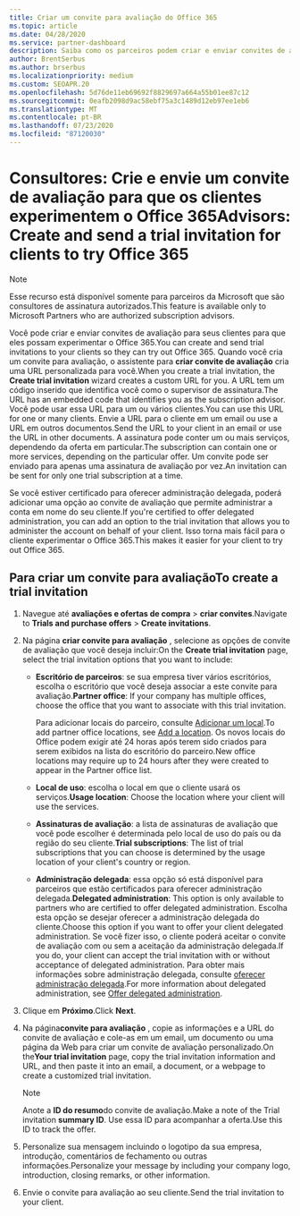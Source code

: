 ```yaml
---
title: Criar um convite para avaliação do Office 365
ms.topic: article
ms.date: 04/28/2020
ms.service: partner-dashboard
description: Saiba como os parceiros podem criar e enviar convites de avaliação para seus clientes para experimentar o Office 365. Os parceiros são um consultor autorizado de assinatura.
author: BrentSerbus
ms.author: brserbus
ms.localizationpriority: medium
ms.custom: SEOAPR.20
ms.openlocfilehash: 5d76de11eb69692f8829697a664a55b01ee87c12
ms.sourcegitcommit: 0eafb2098d9ac58ebf75a3c1489d12eb97ee1eb6
ms.translationtype: MT
ms.contentlocale: pt-BR
ms.lasthandoff: 07/23/2020
ms.locfileid: "87120030"
---
```

# <a name="advisors-create-and-send-a-trial-invitation-for-clients-to-try-office-365"></a><span data-ttu-id="777e4-104">Consultores: Crie e envie um convite de avaliação para que os clientes experimentem o Office 365</span><span class="sxs-lookup"><span data-stu-id="777e4-104">Advisors: Create and send a trial invitation for clients to try Office 365</span></span>

> [!NOTE]
> <span data-ttu-id="777e4-105">Esse recurso está disponível somente para parceiros da Microsoft que são consultores de assinatura autorizados.</span><span class="sxs-lookup"><span data-stu-id="777e4-105">This feature is available only to Microsoft Partners who are authorized subscription advisors.</span></span>

<span data-ttu-id="777e4-106">Você pode criar e enviar convites de avaliação para seus clientes para que eles possam experimentar o Office 365.</span><span class="sxs-lookup"><span data-stu-id="777e4-106">You can create and send trial invitations to your clients so they can try out Office 365.</span></span> <span data-ttu-id="777e4-107">Quando você cria um convite para avaliação, o assistente para **criar convite de avaliação** cria uma URL personalizada para você.</span><span class="sxs-lookup"><span data-stu-id="777e4-107">When you create a trial invitation, the **Create trial invitation** wizard creates a custom URL for you.</span></span> <span data-ttu-id="777e4-108">A URL tem um código inserido que identifica você como o supervisor de assinatura.</span><span class="sxs-lookup"><span data-stu-id="777e4-108">The URL has an embedded code that identifies you as the subscription advisor.</span></span> <span data-ttu-id="777e4-109">Você pode usar essa URL para um ou vários clientes.</span><span class="sxs-lookup"><span data-stu-id="777e4-109">You can use this URL for one or many clients.</span></span> <span data-ttu-id="777e4-110">Envie a URL para o cliente em um email ou use a URL em outros documentos.</span><span class="sxs-lookup"><span data-stu-id="777e4-110">Send the URL to your client in an email or use the URL in other documents.</span></span> <span data-ttu-id="777e4-111">A assinatura pode conter um ou mais serviços, dependendo da oferta em particular.</span><span class="sxs-lookup"><span data-stu-id="777e4-111">The subscription can contain one or more services, depending on the particular offer.</span></span> <span data-ttu-id="777e4-112">Um convite pode ser enviado para apenas uma assinatura de avaliação por vez.</span><span class="sxs-lookup"><span data-stu-id="777e4-112">An invitation can be sent for only one trial subscription at a time.</span></span>

<span data-ttu-id="777e4-113">Se você estiver certificado para oferecer administração delegada, poderá adicionar uma opção ao convite de avaliação que permite administrar a conta em nome do seu cliente.</span><span class="sxs-lookup"><span data-stu-id="777e4-113">If you're certified to offer delegated administration, you can add an option to the trial invitation that allows you to administer the account on behalf of your client.</span></span> <span data-ttu-id="777e4-114">Isso torna mais fácil para o cliente experimentar o Office 365.</span><span class="sxs-lookup"><span data-stu-id="777e4-114">This makes it easier for your client to try out Office 365.</span></span>

## <a name="to-create-a-trial-invitation"></a><span data-ttu-id="777e4-115">Para criar um convite para avaliação</span><span class="sxs-lookup"><span data-stu-id="777e4-115">To create a trial invitation</span></span>

1. <span data-ttu-id="777e4-116">Navegue até **avaliações e ofertas de compra**  >  **criar convites**.</span><span class="sxs-lookup"><span data-stu-id="777e4-116">Navigate to **Trials and purchase offers** > **Create invitations**.</span></span>

2. <span data-ttu-id="777e4-117">Na página **criar convite para avaliação** , selecione as opções de convite de avaliação que você deseja incluir:</span><span class="sxs-lookup"><span data-stu-id="777e4-117">On the **Create trial invitation** page, select the trial invitation options that you want to include:</span></span>

    - <span data-ttu-id="777e4-118">**Escritório de parceiros**: se sua empresa tiver vários escritórios, escolha o escritório que você deseja associar a este convite para avaliação.</span><span class="sxs-lookup"><span data-stu-id="777e4-118">**Partner office**: If your company has multiple offices, choose the office that you want to associate with this trial invitation.</span></span>

        <span data-ttu-id="777e4-119">Para adicionar locais do parceiro, consulte [Adicionar um local](manage-locations.md).</span><span class="sxs-lookup"><span data-stu-id="777e4-119">To add partner office locations, see [Add a location](manage-locations.md).</span></span> <span data-ttu-id="777e4-120">Os novos locais do Office podem exigir até 24 horas após terem sido criados para serem exibidos na lista do escritório do parceiro.</span><span class="sxs-lookup"><span data-stu-id="777e4-120">New office locations may require up to 24 hours after they were created to appear in the Partner office list.</span></span>

    - <span data-ttu-id="777e4-121">**Local de uso**: escolha o local em que o cliente usará os serviços.</span><span class="sxs-lookup"><span data-stu-id="777e4-121">**Usage location**: Choose the location where your client will use the services.</span></span>
    - <span data-ttu-id="777e4-122">**Assinaturas de avaliação**: a lista de assinaturas de avaliação que você pode escolher é determinada pelo local de uso do país ou da região do seu cliente.</span><span class="sxs-lookup"><span data-stu-id="777e4-122">**Trial subscriptions**: The list of trial subscriptions that you can choose is determined by the usage location of your client's country or region.</span></span>
    - <span data-ttu-id="777e4-123">**Administração delegada**: essa opção só está disponível para parceiros que estão certificados para oferecer administração delegada.</span><span class="sxs-lookup"><span data-stu-id="777e4-123">**Delegated administration**: This option is only available to partners who are certified to offer delegated administration.</span></span> <span data-ttu-id="777e4-124">Escolha esta opção se desejar oferecer a administração delegada do cliente.</span><span class="sxs-lookup"><span data-stu-id="777e4-124">Choose this option if you want to offer your client delegated administration.</span></span> <span data-ttu-id="777e4-125">Se você fizer isso, o cliente poderá aceitar o convite de avaliação com ou sem a aceitação da administração delegada.</span><span class="sxs-lookup"><span data-stu-id="777e4-125">If you do, your client can accept the trial invitation with or without acceptance of delegated administration.</span></span> <span data-ttu-id="777e4-126">Para obter mais informações sobre administração delegada, consulte [oferecer administração delegada](customers-revoke-admin-privileges.md).</span><span class="sxs-lookup"><span data-stu-id="777e4-126">For more information about delegated administration, see [Offer delegated administration](customers-revoke-admin-privileges.md).</span></span>

3. <span data-ttu-id="777e4-127">Clique em **Próximo**.</span><span class="sxs-lookup"><span data-stu-id="777e4-127">Click **Next**.</span></span>

4. <span data-ttu-id="777e4-128">Na página**convite para avaliação** , copie as informações e a URL do convite de avaliação e cole-as em um email, um documento ou uma página da Web para criar um convite de avaliação personalizado.</span><span class="sxs-lookup"><span data-stu-id="777e4-128">On the**Your trial invitation** page, copy the trial invitation information and URL, and then paste it into an email, a document, or a webpage to create a customized trial invitation.</span></span>

    > [!NOTE]
    > <span data-ttu-id="777e4-129">Anote a **ID do resumo**do convite de avaliação.</span><span class="sxs-lookup"><span data-stu-id="777e4-129">Make a note of the Trial invitation **summary ID**.</span></span> <span data-ttu-id="777e4-130">Use essa ID para acompanhar a oferta.</span><span class="sxs-lookup"><span data-stu-id="777e4-130">Use this ID to track the offer.</span></span>

5. <span data-ttu-id="777e4-131">Personalize sua mensagem incluindo o logotipo da sua empresa, introdução, comentários de fechamento ou outras informações.</span><span class="sxs-lookup"><span data-stu-id="777e4-131">Personalize your message by including your company logo, introduction, closing remarks, or other information.</span></span>

6. <span data-ttu-id="777e4-132">Envie o convite para avaliação ao seu cliente.</span><span class="sxs-lookup"><span data-stu-id="777e4-132">Send the trial invitation to your client.</span></span>
